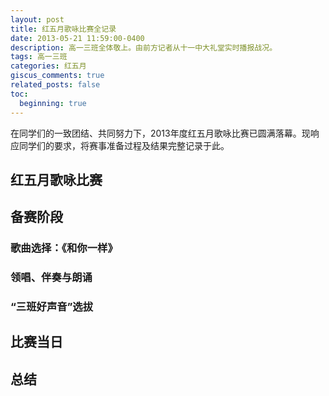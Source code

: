 ```yaml
---
layout: post
title: 红五月歌咏比赛全记录
date: 2013-05-21 11:59:00-0400
description: 高一三班全体敬上。由前方记者从十一中大礼堂实时播报战况。
tags: 高一三班
categories: 红五月
giscus_comments: true
related_posts: false
toc:
  beginning: true
---
```


在同学们的一致团结、共同努力下，2013年度红五月歌咏比赛已圆满落幕。现响应同学们的要求，将赛事准备过程及结果完整记录于此。

## 红五月歌咏比赛


## 备赛阶段

### 歌曲选择：《和你一样》

### 领唱、伴奏与朗诵

### “三班好声音”选拔

## 比赛当日

## 总结
